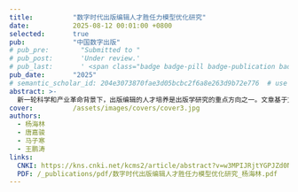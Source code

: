 ```yaml
---
title:          "数字时代出版编辑人才胜任力模型优化研究"
date:           2025-08-12 00:01:00 +0800
selected:       true
pub:            "中国数字出版"
# pub_pre:        "Submitted to "
# pub_post:       'Under review.'
# pub_last:       ' <span class="badge badge-pill badge-publication badge-success">Spotlight</span>'
pub_date:       "2025"
# semantic_scholar_id: 204e3073870fae3d05bcbc2f6a8e263d9b72e776  # use this to retrieve citation count
abstract: >-
  新一轮科学和产业革命背景下，出版编辑的人才培养是出版学研究的重点方向之一。文章基于文献内容和招聘数据的双重分析，对出版学业界的胜任力模型要素进行了梳理并呈现，以帮助弥合学业界共同培养人才的信息差。分析结果构建了出版编辑人才胜任力要素6个一级指标，22个二级指标，并提出价值观要求和知识业务能力是出版编辑的核心要素；个人背景和工作经历是出版编辑的基础要素；数字意识和数字能力是出版编辑不可或缺的关键性要素。本研究填补了行业对胜任力模型的空白，为出版企业在职业评定、人才选拔和培养上提供一定参考依据，并帮助学界优化人才培养目标以实现人岗匹配。
cover:          /assets/images/covers/cover3.jpg
authors:
  - 杨海林
  - 唐嘉骏
  - 马子寒
  - 王鹏涛
links:
  CNKI: https://kns.cnki.net/kcms2/article/abstract?v=w3MPIJRjtYGPJZd0NhAGRoIRO5FgpNDeA3F4yDP0157eK7rheztKlGYOg0isYq-If7j1yMh3V8_Axowm_1luXay13pNCrB-cTc3qZHMUD60wIOw7vHAvQsubahiknMc0yeU2OU66WqjyVGTe7trv_XHAOAwrwB1o9S0Z-V8-NgfEHv0vZOlHfwe9XVfebR2AdI2CyCH0SHM=&uniplatform=NZKPT&language=CHS
  PDF: /_publications/pdf/数字时代出版编辑人才胜任力模型优化研究_杨海林.pdf
---
```

